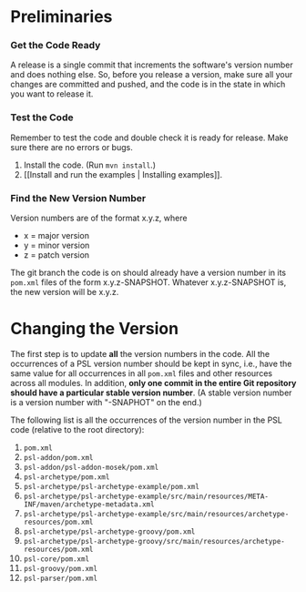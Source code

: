 # Preliminaries

### Get the Code Ready
A release is a single commit that increments the software's version number and does nothing else. So, before you release a version, make sure all your changes are committed and pushed, and the code is in the state in which you want to release it.

### Test the Code
Remember to test the code and double check it is ready for release. Make sure there are no errors or bugs.

1. Install the code. (Run `mvn install`.)
1. [[Install and run the examples | Installing examples]].

### Find the New Version Number
Version numbers are of the format x.y.z, where

* x = major version
* y = minor version
* z = patch version

The git branch the code is on should already have a version number in its `pom.xml` files of the form x.y.z-SNAPSHOT. Whatever x.y.z-SNAPSHOT is, the new version will be x.y.z.

# Changing the Version
The first step is to update **all** the version numbers in the code. All the occurrences of a PSL version number should be kept in sync, i.e., have the same value for all occurrences in all `pom.xml` files and other resources across all modules. In addition, **only one commit in the entire Git repository should have a particular stable version number**. (A stable version number is a version number with "-SNAPHOT" on the end.)

The following list is all the occurrences of the version number in the PSL code (relative to the root directory):

1. `pom.xml`
1. `psl-addon/pom.xml`
1. `psl-addon/psl-addon-mosek/pom.xml`
1. `psl-archetype/pom.xml`
1. `psl-archetype/psl-archetype-example/pom.xml`
1. `psl-archetype/psl-archetype-example/src/main/resources/META-INF/maven/archetype-metadata.xml`
1. `psl-archetype/psl-archetype-example/src/main/resources/archetype-resources/pom.xml`
1. `psl-archetype/psl-archetype-groovy/pom.xml`
1. `psl-archetype/psl-archetype-groovy/src/main/resources/archetype-resources/pom.xml`
1. `psl-core/pom.xml`
1. `psl-groovy/pom.xml`
1. `psl-parser/pom.xml`

